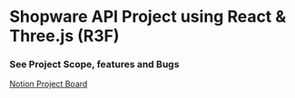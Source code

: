 # Shopware API Project using React & Three.js (R3F)


### See Project Scope, features and Bugs
[Notion Project Board](https://cautious-blossom-dcf.notion.site/931a2df68afa485685780a3c403fa607?v=945b2ccd61e845378f8d4d6b3cd2e5e8)
